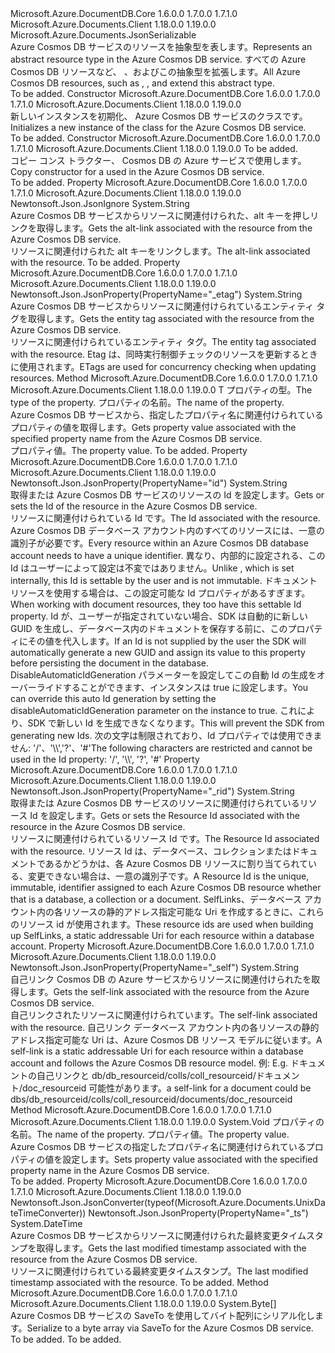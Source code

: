 <Type Name="Resource" FullName="Microsoft.Azure.Documents.Resource">
  <TypeSignature Language="C#" Value="public abstract class Resource : Microsoft.Azure.Documents.JsonSerializable" />
  <TypeSignature Language="ILAsm" Value=".class public auto ansi abstract beforefieldinit Resource extends Microsoft.Azure.Documents.JsonSerializable" />
  <TypeSignature Language="DocId" Value="T:Microsoft.Azure.Documents.Resource" />
  <TypeSignature Language="VB.NET" Value="Public MustInherit Class Resource&#xA;Inherits JsonSerializable" />
  <TypeSignature Language="F#" Value="type Resource = class&#xA;    inherit JsonSerializable" />
  <AssemblyInfo>
    <AssemblyName>Microsoft.Azure.DocumentDB.Core</AssemblyName>
    <AssemblyVersion>1.6.0.0</AssemblyVersion>
    <AssemblyVersion>1.7.0.0</AssemblyVersion>
    <AssemblyVersion>1.7.1.0</AssemblyVersion>
  </AssemblyInfo>
  <AssemblyInfo>
    <AssemblyName>Microsoft.Azure.Documents.Client</AssemblyName>
    <AssemblyVersion>1.18.0.0</AssemblyVersion>
    <AssemblyVersion>1.19.0.0</AssemblyVersion>
  </AssemblyInfo>
  <Base>
    <BaseTypeName>Microsoft.Azure.Documents.JsonSerializable</BaseTypeName>
  </Base>
  <Interfaces />
  <Docs>
    <summary> 
             <span data-ttu-id="d3fa8-101">Azure Cosmos DB サービスのリソースを抽象型を表します。</span><span class="sxs-lookup"><span data-stu-id="d3fa8-101">Represents an abstract resource type in the Azure Cosmos DB service.</span></span>
             <span data-ttu-id="d3fa8-102">すべての Azure Cosmos DB リソースなど<see cref="T:Microsoft.Azure.Documents.Database" />、 <see cref="T:Microsoft.Azure.Documents.DocumentCollection" />、および<see cref="T:Microsoft.Azure.Documents.Document" />この抽象型を拡張します。</span><span class="sxs-lookup"><span data-stu-id="d3fa8-102">All Azure Cosmos DB resources, such as <see cref="T:Microsoft.Azure.Documents.Database" />, <see cref="T:Microsoft.Azure.Documents.DocumentCollection" />, and <see cref="T:Microsoft.Azure.Documents.Document" /> extend this abstract type.</span></span>
            </summary>
    <remarks>To be added.</remarks>
  </Docs>
  <Members>
    <Member MemberName=".ctor">
      <MemberSignature Language="C#" Value="protected Resource ();" />
      <MemberSignature Language="ILAsm" Value=".method familyhidebysig specialname rtspecialname instance void .ctor() cil managed" />
      <MemberSignature Language="DocId" Value="M:Microsoft.Azure.Documents.Resource.#ctor" />
      <MemberSignature Language="VB.NET" Value="Protected Sub New ()" />
      <MemberType>Constructor</MemberType>
      <AssemblyInfo>
        <AssemblyName>Microsoft.Azure.DocumentDB.Core</AssemblyName>
        <AssemblyVersion>1.6.0.0</AssemblyVersion>
        <AssemblyVersion>1.7.0.0</AssemblyVersion>
        <AssemblyVersion>1.7.1.0</AssemblyVersion>
      </AssemblyInfo>
      <AssemblyInfo>
        <AssemblyName>Microsoft.Azure.Documents.Client</AssemblyName>
        <AssemblyVersion>1.18.0.0</AssemblyVersion>
        <AssemblyVersion>1.19.0.0</AssemblyVersion>
      </AssemblyInfo>
      <Parameters />
      <Docs>
        <summary>
            <span data-ttu-id="d3fa8-103">新しいインスタンスを初期化、 <see cref="T:Microsoft.Azure.Documents.Resource" /> Azure Cosmos DB サービスのクラスです。</span><span class="sxs-lookup"><span data-stu-id="d3fa8-103">Initializes a new instance of the <see cref="T:Microsoft.Azure.Documents.Resource" /> class for the Azure Cosmos DB service.</span></span>
            </summary>
        <remarks>To be added.</remarks>
      </Docs>
    </Member>
    <Member MemberName=".ctor">
      <MemberSignature Language="C#" Value="protected Resource (Microsoft.Azure.Documents.Resource resource);" />
      <MemberSignature Language="ILAsm" Value=".method familyhidebysig specialname rtspecialname instance void .ctor(class Microsoft.Azure.Documents.Resource resource) cil managed" />
      <MemberSignature Language="DocId" Value="M:Microsoft.Azure.Documents.Resource.#ctor(Microsoft.Azure.Documents.Resource)" />
      <MemberSignature Language="F#" Value="new Microsoft.Azure.Documents.Resource : Microsoft.Azure.Documents.Resource -&gt; Microsoft.Azure.Documents.Resource" Usage="new Microsoft.Azure.Documents.Resource resource" />
      <MemberType>Constructor</MemberType>
      <AssemblyInfo>
        <AssemblyName>Microsoft.Azure.DocumentDB.Core</AssemblyName>
        <AssemblyVersion>1.6.0.0</AssemblyVersion>
        <AssemblyVersion>1.7.0.0</AssemblyVersion>
        <AssemblyVersion>1.7.1.0</AssemblyVersion>
      </AssemblyInfo>
      <AssemblyInfo>
        <AssemblyName>Microsoft.Azure.Documents.Client</AssemblyName>
        <AssemblyVersion>1.18.0.0</AssemblyVersion>
        <AssemblyVersion>1.19.0.0</AssemblyVersion>
      </AssemblyInfo>
      <Parameters>
        <Parameter Name="resource" Type="Microsoft.Azure.Documents.Resource" />
      </Parameters>
      <Docs>
        <param name="resource">To be added.</param>
        <summary>
            <span data-ttu-id="d3fa8-104">コピー コンス トラクター、 <see cref="T:Microsoft.Azure.Documents.Resource" /> Cosmos DB の Azure サービスで使用します。</span><span class="sxs-lookup"><span data-stu-id="d3fa8-104">Copy constructor for a <see cref="T:Microsoft.Azure.Documents.Resource" /> used in the Azure Cosmos DB service.</span></span>
            </summary>
        <remarks>To be added.</remarks>
      </Docs>
    </Member>
    <Member MemberName="AltLink">
      <MemberSignature Language="C#" Value="public string AltLink { get; set; }" />
      <MemberSignature Language="ILAsm" Value=".property instance string AltLink" />
      <MemberSignature Language="DocId" Value="P:Microsoft.Azure.Documents.Resource.AltLink" />
      <MemberSignature Language="VB.NET" Value="Public Property AltLink As String" />
      <MemberSignature Language="F#" Value="member this.AltLink : string with get, set" Usage="Microsoft.Azure.Documents.Resource.AltLink" />
      <MemberType>Property</MemberType>
      <AssemblyInfo>
        <AssemblyName>Microsoft.Azure.DocumentDB.Core</AssemblyName>
        <AssemblyVersion>1.6.0.0</AssemblyVersion>
        <AssemblyVersion>1.7.0.0</AssemblyVersion>
        <AssemblyVersion>1.7.1.0</AssemblyVersion>
      </AssemblyInfo>
      <AssemblyInfo>
        <AssemblyName>Microsoft.Azure.Documents.Client</AssemblyName>
        <AssemblyVersion>1.18.0.0</AssemblyVersion>
        <AssemblyVersion>1.19.0.0</AssemblyVersion>
      </AssemblyInfo>
      <Attributes>
        <Attribute>
          <AttributeName>Newtonsoft.Json.JsonIgnore</AttributeName>
        </Attribute>
      </Attributes>
      <ReturnValue>
        <ReturnType>System.String</ReturnType>
      </ReturnValue>
      <Docs>
        <summary>
            <span data-ttu-id="d3fa8-105">Azure Cosmos DB サービスからリソースに関連付けられた、alt キーを押しリンクを取得します。</span><span class="sxs-lookup"><span data-stu-id="d3fa8-105">Gets the alt-link associated with the resource from the Azure Cosmos DB service.</span></span>
            </summary>
        <value><span data-ttu-id="d3fa8-106">リソースに関連付けられた alt キーをリンクします。</span><span class="sxs-lookup"><span data-stu-id="d3fa8-106">The alt-link associated with the resource.</span></span></value>
        <remarks>To be added.</remarks>
      </Docs>
    </Member>
    <Member MemberName="ETag">
      <MemberSignature Language="C#" Value="public string ETag { get; }" />
      <MemberSignature Language="ILAsm" Value=".property instance string ETag" />
      <MemberSignature Language="DocId" Value="P:Microsoft.Azure.Documents.Resource.ETag" />
      <MemberSignature Language="VB.NET" Value="Public ReadOnly Property ETag As String" />
      <MemberSignature Language="F#" Value="member this.ETag : string" Usage="Microsoft.Azure.Documents.Resource.ETag" />
      <MemberType>Property</MemberType>
      <AssemblyInfo>
        <AssemblyName>Microsoft.Azure.DocumentDB.Core</AssemblyName>
        <AssemblyVersion>1.6.0.0</AssemblyVersion>
        <AssemblyVersion>1.7.0.0</AssemblyVersion>
        <AssemblyVersion>1.7.1.0</AssemblyVersion>
      </AssemblyInfo>
      <AssemblyInfo>
        <AssemblyName>Microsoft.Azure.Documents.Client</AssemblyName>
        <AssemblyVersion>1.18.0.0</AssemblyVersion>
        <AssemblyVersion>1.19.0.0</AssemblyVersion>
      </AssemblyInfo>
      <Attributes>
        <Attribute>
          <AttributeName>Newtonsoft.Json.JsonProperty(PropertyName="_etag")</AttributeName>
        </Attribute>
      </Attributes>
      <ReturnValue>
        <ReturnType>System.String</ReturnType>
      </ReturnValue>
      <Docs>
        <summary>
            <span data-ttu-id="d3fa8-107">Azure Cosmos DB サービスからリソースに関連付けられているエンティティ タグを取得します。</span><span class="sxs-lookup"><span data-stu-id="d3fa8-107">Gets the entity tag associated with the resource from the Azure Cosmos DB service.</span></span>
            </summary>
        <value>
            <span data-ttu-id="d3fa8-108">リソースに関連付けられているエンティティ タグ。</span><span class="sxs-lookup"><span data-stu-id="d3fa8-108">The entity tag associated with the resource.</span></span>
            </value>
        <remarks>
            <span data-ttu-id="d3fa8-109">Etag は、同時実行制御チェックのリソースを更新するときに使用されます。</span><span class="sxs-lookup"><span data-stu-id="d3fa8-109">ETags are used for concurrency checking when updating resources.</span></span> 
            </remarks>
      </Docs>
    </Member>
    <Member MemberName="GetPropertyValue&lt;T&gt;">
      <MemberSignature Language="C#" Value="public T GetPropertyValue&lt;T&gt; (string propertyName);" />
      <MemberSignature Language="ILAsm" Value=".method public hidebysig instance !!T GetPropertyValue&lt;T&gt;(string propertyName) cil managed" />
      <MemberSignature Language="DocId" Value="M:Microsoft.Azure.Documents.Resource.GetPropertyValue``1(System.String)" />
      <MemberSignature Language="VB.NET" Value="Public Function GetPropertyValue(Of T) (propertyName As String) As T" />
      <MemberSignature Language="F#" Value="member this.GetPropertyValue : string -&gt; 'T" Usage="resource.GetPropertyValue propertyName" />
      <MemberType>Method</MemberType>
      <AssemblyInfo>
        <AssemblyName>Microsoft.Azure.DocumentDB.Core</AssemblyName>
        <AssemblyVersion>1.6.0.0</AssemblyVersion>
        <AssemblyVersion>1.7.0.0</AssemblyVersion>
        <AssemblyVersion>1.7.1.0</AssemblyVersion>
      </AssemblyInfo>
      <AssemblyInfo>
        <AssemblyName>Microsoft.Azure.Documents.Client</AssemblyName>
        <AssemblyVersion>1.18.0.0</AssemblyVersion>
        <AssemblyVersion>1.19.0.0</AssemblyVersion>
      </AssemblyInfo>
      <ReturnValue>
        <ReturnType>T</ReturnType>
      </ReturnValue>
      <TypeParameters>
        <TypeParameter Name="T" />
      </TypeParameters>
      <Parameters>
        <Parameter Name="propertyName" Type="System.String" />
      </Parameters>
      <Docs>
        <typeparam name="T"><span data-ttu-id="d3fa8-110">プロパティの型。</span><span class="sxs-lookup"><span data-stu-id="d3fa8-110">The type of the property.</span></span></typeparam>
        <param name="propertyName"><span data-ttu-id="d3fa8-111">プロパティの名前。</span><span class="sxs-lookup"><span data-stu-id="d3fa8-111">The name of the property.</span></span></param>
        <summary>
            <span data-ttu-id="d3fa8-112">Azure Cosmos DB サービスから、指定したプロパティ名に関連付けられているプロパティの値を取得します。</span><span class="sxs-lookup"><span data-stu-id="d3fa8-112">Gets property value associated with the specified property name from the Azure Cosmos DB service.</span></span>
            </summary>
        <returns><span data-ttu-id="d3fa8-113">プロパティ値。</span><span class="sxs-lookup"><span data-stu-id="d3fa8-113">The property value.</span></span></returns>
        <remarks>To be added.</remarks>
      </Docs>
    </Member>
    <Member MemberName="Id">
      <MemberSignature Language="C#" Value="public virtual string Id { get; set; }" />
      <MemberSignature Language="ILAsm" Value=".property instance string Id" />
      <MemberSignature Language="DocId" Value="P:Microsoft.Azure.Documents.Resource.Id" />
      <MemberSignature Language="VB.NET" Value="Public Overridable Property Id As String" />
      <MemberSignature Language="F#" Value="member this.Id : string with get, set" Usage="Microsoft.Azure.Documents.Resource.Id" />
      <MemberType>Property</MemberType>
      <AssemblyInfo>
        <AssemblyName>Microsoft.Azure.DocumentDB.Core</AssemblyName>
        <AssemblyVersion>1.6.0.0</AssemblyVersion>
        <AssemblyVersion>1.7.0.0</AssemblyVersion>
        <AssemblyVersion>1.7.1.0</AssemblyVersion>
      </AssemblyInfo>
      <AssemblyInfo>
        <AssemblyName>Microsoft.Azure.Documents.Client</AssemblyName>
        <AssemblyVersion>1.18.0.0</AssemblyVersion>
        <AssemblyVersion>1.19.0.0</AssemblyVersion>
      </AssemblyInfo>
      <Attributes>
        <Attribute>
          <AttributeName>Newtonsoft.Json.JsonProperty(PropertyName="id")</AttributeName>
        </Attribute>
      </Attributes>
      <ReturnValue>
        <ReturnType>System.String</ReturnType>
      </ReturnValue>
      <Docs>
        <summary>
            <span data-ttu-id="d3fa8-114">取得または Azure Cosmos DB サービスのリソースの Id を設定します。</span><span class="sxs-lookup"><span data-stu-id="d3fa8-114">Gets or sets the Id of the resource in the Azure Cosmos DB service.</span></span>
            </summary>
        <value><span data-ttu-id="d3fa8-115">リソースに関連付けられている Id です。</span><span class="sxs-lookup"><span data-stu-id="d3fa8-115">The Id associated with the resource.</span></span></value>
        <remarks>
          <para>
            <span data-ttu-id="d3fa8-116">Azure Cosmos DB データベース アカウント内のすべてのリソースには、一意の識別子が必要です。</span><span class="sxs-lookup"><span data-stu-id="d3fa8-116">Every resource within an Azure Cosmos DB database account needs to have a unique identifier.</span></span> <span data-ttu-id="d3fa8-117">異なり<see cref="P:Microsoft.Azure.Documents.Resource.ResourceId" />、内部的に設定される、この Id はユーザーによって設定は不変ではありません。</span><span class="sxs-lookup"><span data-stu-id="d3fa8-117">Unlike <see cref="P:Microsoft.Azure.Documents.Resource.ResourceId" />, which is set internally, this Id is settable by the user and is not immutable.</span></span>
            </para>
          <para>
            <span data-ttu-id="d3fa8-118">ドキュメント リソースを使用する場合は、この設定可能な Id プロパティがあるすぎます。</span><span class="sxs-lookup"><span data-stu-id="d3fa8-118">When working with document resources, they too have this settable Id property.</span></span> <span data-ttu-id="d3fa8-119">Id が、ユーザーが指定されていない場合、SDK は自動的に新しい GUID を生成し、データベース内のドキュメントを保存する前に、このプロパティにその値を代入します。</span><span class="sxs-lookup"><span data-stu-id="d3fa8-119">If an Id is not supplied by the user the SDK will automatically generate a new GUID and assign its value to this property before persisting the document in the database.</span></span> <span data-ttu-id="d3fa8-120">DisableAutomaticIdGeneration パラメーターを設定してこの自動 Id の生成をオーバーライドすることができます、<see cref="T:Microsoft.Azure.Documents.Client.DocumentClient" />インスタンスは true に設定します。</span><span class="sxs-lookup"><span data-stu-id="d3fa8-120">You can override this auto Id generation by setting the disableAutomaticIdGeneration parameter on the <see cref="T:Microsoft.Azure.Documents.Client.DocumentClient" /> instance to true.</span></span>
            <span data-ttu-id="d3fa8-121">これにより、SDK で新しい Id を生成できなくなります。</span><span class="sxs-lookup"><span data-stu-id="d3fa8-121">This will prevent the SDK from generating new Ids.</span></span> 
            </para>
          <para>
            <span data-ttu-id="d3fa8-122">次の文字は制限されており、Id プロパティでは使用できません: '/'、'\\','?'、'#'</span><span class="sxs-lookup"><span data-stu-id="d3fa8-122">The following characters are restricted and cannot be used in the Id property: '/', '\\', '?', '#'</span></span>
             </para>
        </remarks>
      </Docs>
    </Member>
    <Member MemberName="ResourceId">
      <MemberSignature Language="C#" Value="public virtual string ResourceId { get; set; }" />
      <MemberSignature Language="ILAsm" Value=".property instance string ResourceId" />
      <MemberSignature Language="DocId" Value="P:Microsoft.Azure.Documents.Resource.ResourceId" />
      <MemberSignature Language="VB.NET" Value="Public Overridable Property ResourceId As String" />
      <MemberSignature Language="F#" Value="member this.ResourceId : string with get, set" Usage="Microsoft.Azure.Documents.Resource.ResourceId" />
      <MemberType>Property</MemberType>
      <AssemblyInfo>
        <AssemblyName>Microsoft.Azure.DocumentDB.Core</AssemblyName>
        <AssemblyVersion>1.6.0.0</AssemblyVersion>
        <AssemblyVersion>1.7.0.0</AssemblyVersion>
        <AssemblyVersion>1.7.1.0</AssemblyVersion>
      </AssemblyInfo>
      <AssemblyInfo>
        <AssemblyName>Microsoft.Azure.Documents.Client</AssemblyName>
        <AssemblyVersion>1.18.0.0</AssemblyVersion>
        <AssemblyVersion>1.19.0.0</AssemblyVersion>
      </AssemblyInfo>
      <Attributes>
        <Attribute>
          <AttributeName>Newtonsoft.Json.JsonProperty(PropertyName="_rid")</AttributeName>
        </Attribute>
      </Attributes>
      <ReturnValue>
        <ReturnType>System.String</ReturnType>
      </ReturnValue>
      <Docs>
        <summary>
            <span data-ttu-id="d3fa8-123">取得または Azure Cosmos DB サービスのリソースに関連付けられているリソース Id を設定します。</span><span class="sxs-lookup"><span data-stu-id="d3fa8-123">Gets or sets the Resource Id associated with the resource in the Azure Cosmos DB service.</span></span>
            </summary>
        <value>
            <span data-ttu-id="d3fa8-124">リソースに関連付けられているリソース Id です。</span><span class="sxs-lookup"><span data-stu-id="d3fa8-124">The Resource Id associated with the resource.</span></span>
            </value>
        <remarks>
            <span data-ttu-id="d3fa8-125">リソース Id は、データベース、コレクションまたはドキュメントであるかどうかは、各 Azure Cosmos DB リソースに割り当てられている、変更できない場合は、一意の識別子です。</span><span class="sxs-lookup"><span data-stu-id="d3fa8-125">A Resource Id is the unique, immutable, identifier assigned to each Azure Cosmos DB resource whether that is a database, a collection or a document.</span></span>
            <span data-ttu-id="d3fa8-126">SelfLinks、データベース アカウント内の各リソースの静的アドレス指定可能な Uri を作成するときに、これらのリソース id が使用されます。</span><span class="sxs-lookup"><span data-stu-id="d3fa8-126">These resource ids are used when building up SelfLinks, a static addressable Uri for each resource within a database account.</span></span>
            </remarks>
      </Docs>
    </Member>
    <Member MemberName="SelfLink">
      <MemberSignature Language="C#" Value="public string SelfLink { get; }" />
      <MemberSignature Language="ILAsm" Value=".property instance string SelfLink" />
      <MemberSignature Language="DocId" Value="P:Microsoft.Azure.Documents.Resource.SelfLink" />
      <MemberSignature Language="VB.NET" Value="Public ReadOnly Property SelfLink As String" />
      <MemberSignature Language="F#" Value="member this.SelfLink : string" Usage="Microsoft.Azure.Documents.Resource.SelfLink" />
      <MemberType>Property</MemberType>
      <AssemblyInfo>
        <AssemblyName>Microsoft.Azure.DocumentDB.Core</AssemblyName>
        <AssemblyVersion>1.6.0.0</AssemblyVersion>
        <AssemblyVersion>1.7.0.0</AssemblyVersion>
        <AssemblyVersion>1.7.1.0</AssemblyVersion>
      </AssemblyInfo>
      <AssemblyInfo>
        <AssemblyName>Microsoft.Azure.Documents.Client</AssemblyName>
        <AssemblyVersion>1.18.0.0</AssemblyVersion>
        <AssemblyVersion>1.19.0.0</AssemblyVersion>
      </AssemblyInfo>
      <Attributes>
        <Attribute>
          <AttributeName>Newtonsoft.Json.JsonProperty(PropertyName="_self")</AttributeName>
        </Attribute>
      </Attributes>
      <ReturnValue>
        <ReturnType>System.String</ReturnType>
      </ReturnValue>
      <Docs>
        <summary>
            <span data-ttu-id="d3fa8-127">自己リンク Cosmos DB の Azure サービスからリソースに関連付けられたを取得します。</span><span class="sxs-lookup"><span data-stu-id="d3fa8-127">Gets the self-link associated with the resource from the Azure Cosmos DB service.</span></span>
            </summary>
        <value><span data-ttu-id="d3fa8-128">自己リンクされたリソースに関連付けられています。</span><span class="sxs-lookup"><span data-stu-id="d3fa8-128">The self-link associated with the resource.</span></span></value>
        <remarks>
            <span data-ttu-id="d3fa8-129">自己リンク データベース アカウント内の各リソースの静的アドレス指定可能な Uri は、Azure Cosmos DB リソース モデルに従います。</span><span class="sxs-lookup"><span data-stu-id="d3fa8-129">A self-link is a static addressable Uri for each resource within a database account and follows the Azure Cosmos DB resource model.</span></span>
            <span data-ttu-id="d3fa8-130">例: </span><span class="sxs-lookup"><span data-stu-id="d3fa8-130">E.g.</span></span> <span data-ttu-id="d3fa8-131">ドキュメントの自己リンクと db/db_resourceid/colls/coll_resourceid/ドキュメント/doc_resourceid 可能性があります。</span><span class="sxs-lookup"><span data-stu-id="d3fa8-131">a self-link for a document could be dbs/db_resourceid/colls/coll_resourceid/documents/doc_resourceid</span></span>
            </remarks>
      </Docs>
    </Member>
    <Member MemberName="SetPropertyValue">
      <MemberSignature Language="C#" Value="public void SetPropertyValue (string propertyName, object propertyValue);" />
      <MemberSignature Language="ILAsm" Value=".method public hidebysig instance void SetPropertyValue(string propertyName, object propertyValue) cil managed" />
      <MemberSignature Language="DocId" Value="M:Microsoft.Azure.Documents.Resource.SetPropertyValue(System.String,System.Object)" />
      <MemberSignature Language="VB.NET" Value="Public Sub SetPropertyValue (propertyName As String, propertyValue As Object)" />
      <MemberSignature Language="F#" Value="member this.SetPropertyValue : string * obj -&gt; unit" Usage="resource.SetPropertyValue (propertyName, propertyValue)" />
      <MemberType>Method</MemberType>
      <AssemblyInfo>
        <AssemblyName>Microsoft.Azure.DocumentDB.Core</AssemblyName>
        <AssemblyVersion>1.6.0.0</AssemblyVersion>
        <AssemblyVersion>1.7.0.0</AssemblyVersion>
        <AssemblyVersion>1.7.1.0</AssemblyVersion>
      </AssemblyInfo>
      <AssemblyInfo>
        <AssemblyName>Microsoft.Azure.Documents.Client</AssemblyName>
        <AssemblyVersion>1.18.0.0</AssemblyVersion>
        <AssemblyVersion>1.19.0.0</AssemblyVersion>
      </AssemblyInfo>
      <ReturnValue>
        <ReturnType>System.Void</ReturnType>
      </ReturnValue>
      <Parameters>
        <Parameter Name="propertyName" Type="System.String" />
        <Parameter Name="propertyValue" Type="System.Object" />
      </Parameters>
      <Docs>
        <param name="propertyName"><span data-ttu-id="d3fa8-132">プロパティの名前。</span><span class="sxs-lookup"><span data-stu-id="d3fa8-132">The name of the property.</span></span></param>
        <param name="propertyValue"><span data-ttu-id="d3fa8-133">プロパティ値。</span><span class="sxs-lookup"><span data-stu-id="d3fa8-133">The property value.</span></span></param>
        <summary>
            <span data-ttu-id="d3fa8-134">Azure Cosmos DB サービスの指定したプロパティ名に関連付けられているプロパティの値を設定します。</span><span class="sxs-lookup"><span data-stu-id="d3fa8-134">Sets property value associated with the specified property name in the Azure Cosmos DB service.</span></span>
            </summary>
        <remarks>To be added.</remarks>
      </Docs>
    </Member>
    <Member MemberName="Timestamp">
      <MemberSignature Language="C#" Value="public virtual DateTime Timestamp { get; }" />
      <MemberSignature Language="ILAsm" Value=".property instance valuetype System.DateTime Timestamp" />
      <MemberSignature Language="DocId" Value="P:Microsoft.Azure.Documents.Resource.Timestamp" />
      <MemberSignature Language="VB.NET" Value="Public Overridable ReadOnly Property Timestamp As DateTime" />
      <MemberSignature Language="F#" Value="member this.Timestamp : DateTime" Usage="Microsoft.Azure.Documents.Resource.Timestamp" />
      <MemberType>Property</MemberType>
      <AssemblyInfo>
        <AssemblyName>Microsoft.Azure.DocumentDB.Core</AssemblyName>
        <AssemblyVersion>1.6.0.0</AssemblyVersion>
        <AssemblyVersion>1.7.0.0</AssemblyVersion>
        <AssemblyVersion>1.7.1.0</AssemblyVersion>
      </AssemblyInfo>
      <AssemblyInfo>
        <AssemblyName>Microsoft.Azure.Documents.Client</AssemblyName>
        <AssemblyVersion>1.18.0.0</AssemblyVersion>
        <AssemblyVersion>1.19.0.0</AssemblyVersion>
      </AssemblyInfo>
      <Attributes>
        <Attribute>
          <AttributeName>Newtonsoft.Json.JsonConverter(typeof(Microsoft.Azure.Documents.UnixDateTimeConverter))</AttributeName>
        </Attribute>
        <Attribute>
          <AttributeName>Newtonsoft.Json.JsonProperty(PropertyName="_ts")</AttributeName>
        </Attribute>
      </Attributes>
      <ReturnValue>
        <ReturnType>System.DateTime</ReturnType>
      </ReturnValue>
      <Docs>
        <summary>
            <span data-ttu-id="d3fa8-135">Azure Cosmos DB サービスからリソースに関連付けられた最終変更タイムスタンプを取得します。</span><span class="sxs-lookup"><span data-stu-id="d3fa8-135">Gets the last modified timestamp associated with the resource from the Azure Cosmos DB service.</span></span>
            </summary>
        <value><span data-ttu-id="d3fa8-136">リソースに関連付けられている最終変更タイムスタンプ。</span><span class="sxs-lookup"><span data-stu-id="d3fa8-136">The last modified timestamp associated with the resource.</span></span></value>
        <remarks>To be added.</remarks>
      </Docs>
    </Member>
    <Member MemberName="ToByteArray">
      <MemberSignature Language="C#" Value="public byte[] ToByteArray ();" />
      <MemberSignature Language="ILAsm" Value=".method public hidebysig instance unsigned int8[] ToByteArray() cil managed" />
      <MemberSignature Language="DocId" Value="M:Microsoft.Azure.Documents.Resource.ToByteArray" />
      <MemberSignature Language="VB.NET" Value="Public Function ToByteArray () As Byte()" />
      <MemberSignature Language="F#" Value="member this.ToByteArray : unit -&gt; byte[]" Usage="resource.ToByteArray " />
      <MemberType>Method</MemberType>
      <AssemblyInfo>
        <AssemblyName>Microsoft.Azure.DocumentDB.Core</AssemblyName>
        <AssemblyVersion>1.6.0.0</AssemblyVersion>
        <AssemblyVersion>1.7.0.0</AssemblyVersion>
        <AssemblyVersion>1.7.1.0</AssemblyVersion>
      </AssemblyInfo>
      <AssemblyInfo>
        <AssemblyName>Microsoft.Azure.Documents.Client</AssemblyName>
        <AssemblyVersion>1.18.0.0</AssemblyVersion>
        <AssemblyVersion>1.19.0.0</AssemblyVersion>
      </AssemblyInfo>
      <ReturnValue>
        <ReturnType>System.Byte[]</ReturnType>
      </ReturnValue>
      <Parameters />
      <Docs>
        <summary>
            <span data-ttu-id="d3fa8-137">Azure Cosmos DB サービスの SaveTo を使用してバイト配列にシリアル化します。</span><span class="sxs-lookup"><span data-stu-id="d3fa8-137">Serialize to a byte array via SaveTo for the Azure Cosmos DB service.</span></span>
            </summary>
        <returns>To be added.</returns>
        <remarks>To be added.</remarks>
      </Docs>
    </Member>
  </Members>
</Type>